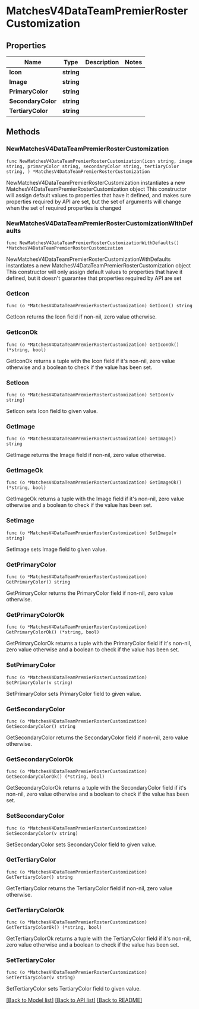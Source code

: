# MatchesV4DataTeamPremierRosterCustomization

## Properties

Name | Type | Description | Notes
------------ | ------------- | ------------- | -------------
**Icon** | **string** |  | 
**Image** | **string** |  | 
**PrimaryColor** | **string** |  | 
**SecondaryColor** | **string** |  | 
**TertiaryColor** | **string** |  | 

## Methods

### NewMatchesV4DataTeamPremierRosterCustomization

`func NewMatchesV4DataTeamPremierRosterCustomization(icon string, image string, primaryColor string, secondaryColor string, tertiaryColor string, ) *MatchesV4DataTeamPremierRosterCustomization`

NewMatchesV4DataTeamPremierRosterCustomization instantiates a new MatchesV4DataTeamPremierRosterCustomization object
This constructor will assign default values to properties that have it defined,
and makes sure properties required by API are set, but the set of arguments
will change when the set of required properties is changed

### NewMatchesV4DataTeamPremierRosterCustomizationWithDefaults

`func NewMatchesV4DataTeamPremierRosterCustomizationWithDefaults() *MatchesV4DataTeamPremierRosterCustomization`

NewMatchesV4DataTeamPremierRosterCustomizationWithDefaults instantiates a new MatchesV4DataTeamPremierRosterCustomization object
This constructor will only assign default values to properties that have it defined,
but it doesn't guarantee that properties required by API are set

### GetIcon

`func (o *MatchesV4DataTeamPremierRosterCustomization) GetIcon() string`

GetIcon returns the Icon field if non-nil, zero value otherwise.

### GetIconOk

`func (o *MatchesV4DataTeamPremierRosterCustomization) GetIconOk() (*string, bool)`

GetIconOk returns a tuple with the Icon field if it's non-nil, zero value otherwise
and a boolean to check if the value has been set.

### SetIcon

`func (o *MatchesV4DataTeamPremierRosterCustomization) SetIcon(v string)`

SetIcon sets Icon field to given value.


### GetImage

`func (o *MatchesV4DataTeamPremierRosterCustomization) GetImage() string`

GetImage returns the Image field if non-nil, zero value otherwise.

### GetImageOk

`func (o *MatchesV4DataTeamPremierRosterCustomization) GetImageOk() (*string, bool)`

GetImageOk returns a tuple with the Image field if it's non-nil, zero value otherwise
and a boolean to check if the value has been set.

### SetImage

`func (o *MatchesV4DataTeamPremierRosterCustomization) SetImage(v string)`

SetImage sets Image field to given value.


### GetPrimaryColor

`func (o *MatchesV4DataTeamPremierRosterCustomization) GetPrimaryColor() string`

GetPrimaryColor returns the PrimaryColor field if non-nil, zero value otherwise.

### GetPrimaryColorOk

`func (o *MatchesV4DataTeamPremierRosterCustomization) GetPrimaryColorOk() (*string, bool)`

GetPrimaryColorOk returns a tuple with the PrimaryColor field if it's non-nil, zero value otherwise
and a boolean to check if the value has been set.

### SetPrimaryColor

`func (o *MatchesV4DataTeamPremierRosterCustomization) SetPrimaryColor(v string)`

SetPrimaryColor sets PrimaryColor field to given value.


### GetSecondaryColor

`func (o *MatchesV4DataTeamPremierRosterCustomization) GetSecondaryColor() string`

GetSecondaryColor returns the SecondaryColor field if non-nil, zero value otherwise.

### GetSecondaryColorOk

`func (o *MatchesV4DataTeamPremierRosterCustomization) GetSecondaryColorOk() (*string, bool)`

GetSecondaryColorOk returns a tuple with the SecondaryColor field if it's non-nil, zero value otherwise
and a boolean to check if the value has been set.

### SetSecondaryColor

`func (o *MatchesV4DataTeamPremierRosterCustomization) SetSecondaryColor(v string)`

SetSecondaryColor sets SecondaryColor field to given value.


### GetTertiaryColor

`func (o *MatchesV4DataTeamPremierRosterCustomization) GetTertiaryColor() string`

GetTertiaryColor returns the TertiaryColor field if non-nil, zero value otherwise.

### GetTertiaryColorOk

`func (o *MatchesV4DataTeamPremierRosterCustomization) GetTertiaryColorOk() (*string, bool)`

GetTertiaryColorOk returns a tuple with the TertiaryColor field if it's non-nil, zero value otherwise
and a boolean to check if the value has been set.

### SetTertiaryColor

`func (o *MatchesV4DataTeamPremierRosterCustomization) SetTertiaryColor(v string)`

SetTertiaryColor sets TertiaryColor field to given value.



[[Back to Model list]](../README.md#documentation-for-models) [[Back to API list]](../README.md#documentation-for-api-endpoints) [[Back to README]](../README.md)


